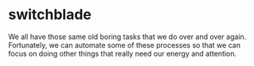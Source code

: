 # switchblade

We all have those same old boring tasks that we do over and over again. Fortunately, we can automate some of these processes so that we can focus on doing other things that really need our energy and attention.
